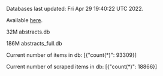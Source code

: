 Databases last updated: Fri Apr 29 19:40:22 UTC 2022. 

Available [here](https://github.com/cbeauhilton/ash-db/releases).


32M	abstracts.db

186M	abstracts_full.db

Current number of items in db:
[{"count(*)": 93309}]

Current number of scraped items in db:
[{"count(*)": 18866}]
